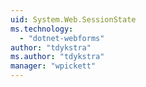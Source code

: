 ```yaml
---
uid: System.Web.SessionState
ms.technology: 
  - "dotnet-webforms"
author: "tdykstra"
ms.author: "tdykstra"
manager: "wpickett"
---
```

